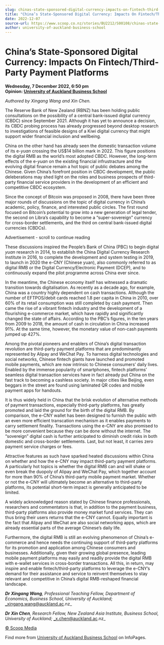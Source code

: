 ```yaml
---
slug: chinas-state-sponsored-digital-currency-impacts-on-fintech-third-party-payment-platforms
title: "China’s State-Sponsored Digital Currency: Impacts On Fintech/Third-Party Payment Platforms"
date: 2022-12-07
source-url: https://www.scoop.co.nz/stories/BU2212/S00108/chinas-state-sponsored-digital-currency-impacts-on-fintechthird-party-payment-platforms.htm
author: university-of-auckland-business-school
---
```

China’s State-Sponsored Digital Currency: Impacts On Fintech/Third-Party Payment Platforms
==========================================================================================

**Wednesday, 7 December 2022, 6:50 pm**  
**Opinion: [University of Auckland Business School](https://info.scoop.co.nz/University_of_Auckland_Business_School)**

_Authored by Xingang Wang and Xin Chen._

The Reserve Bank of New Zealand (RBNZ) has been holding public consultations on the possibility of a central bank-issued digital currency (CBDC) since September 2021. Although it has yet to announce a decision, its CBDC probing process has already progressed beyond desktop research to investigations of feasible designs of a Kiwi digital currency that might support wider financial inclusion and wellbeing.

China on the other hand has already seen the domestic transaction volume of its e-_yuan_ crossing the US$14 billion mark in 2022. This figure positions the digital RMB as the world’s most adopted CBDC. However, the long-term effects of the e-_yuan_ on the existing financial infrustracture and the evolving digital finance remain a hot topic of public debates among the Chinese. Given China’s forefront position in CBDC development, the public deleberations may shed light on the roles and business prospects of third-party financial service providers in the development of an efficient and competitive CBDC ecosystem.

Since the concept of Bitcoin was proposed in 2008, there have been three major rounds of discussions on the topic of digital currency in China’s academic, policy, finance, and interested public circles. The first round focused on Bitcoin’s potential to grow into a new generation of legal tender, the second on Libra’s capability to become a “super-sovereign” currency for cross-border settlements, and the third on central bank-issued digital currencies (CBDCs).

Advertisement - scroll to continue reading





These discussions inspired the People’s Bank of China (PBC) to begin digital _yuan_ research in 2014, to establish the China Digital Currency Research Institute in 2016, to complete the development and system testing in 2019, to launch in 2020 the e-CNY (Chinese yuan), also commonly referred to as digital RMB or the Digital Currency/Electronic Payment (DCEP), and to continuously expand the pilot programme across China ever since.

In the meantime, the Chinese economy itself has witnessed a dramatic transition towards digitalisation. As recently as a decade ago, for example, China was a country highly dependent on cash transactions. Although the number of EFTPOS/debit cards reached 1.8 per capita in China in 2010, over 60% of its retail consumption was still completed by cash payment. Then came the rise of a vibrant fintech industry and the development of a flourishing e-commerce market, which have rapidly and significantly changed the state of affairs. According to the PBC’s figures, in the ten years from 2009 to 2018, the amount of cash in circulation in China increased 91%. At the same time, however, the monetary value of non-cash payments jumped up 427%.

Among the pivotal pioneers and enablers of China’s digital transaction revolution are third-party payment platforms that are predominantly represented by Alipay and WeChat Pay. To harness digital technologies and social networks, Chinese fintech giants have launched and promoted mobile payments, which are now intrinsic to Chinese consumers’ daily lives. Enabled by the immense popularity of smartphones, fintech platforms’ seamless digital transaction services have in fact already put China on the fast track to becoming a cashless society. In major cities like Beijing, even beggars in the street are found using laminated QR codes and mobile payment apps for handouts.

It is thus widely held in China that the brisk evolution of alternative methods of payment transactions, especially third-party platforms, has greatly promoted and laid the ground for the birth of the digital RMB. By comparison, the e-CNY wallet has been designed to furnish the public with an even more efficient transcation mechanism as it enables payments to carry settlement finality. Transactions using the e-CNY are also promised to be more convenient because they can be done without the internet. The “sovereign” digital cash is further anticipated to diminish credit risks in both domestic and cross-border settlements. Last, but not least, it carries zero payment service charges or fees.

Attractive features as such have sparked heated discussions within China on whether and how the e-CNY may impact third-party payment platforms. A particularly hot topics is whether the digital RMB can and will shake or even break the duopoly of Alipay and WeChat Pay, which together account for more than 90% of China’s third-party mobile payment market. Whether or not the e-CNY will ultimately become an alternative to third-party platforms, its potential short-term impact is generally anticipated to be limited.

A widely acknowledged reason stated by Chinese finance professionals, researchers and commentators is that, in addition to the payment business, third-party platforms also provide money market fund services. They can thus bring their users returns that the e-CNY cannot. Equally important is the fact that Alipay and WeChat are also social networking apps, which are already essential parts of the average Chinese’s daily life.

Furthermore, the digital RMB is still an evolving phenomenon of China’s e-commerce and hence needs the continuing support of third-party platforms for its promotion and application among Chinese consumers and businesses. Additionally, given their growing global presence, leading mobile payment platforms may easily and readily provide the digital RMB with e-wallet services in cross-border transactions. All this, in return, may inspire and enable fintech/third-party platforms to leverage the e-CNY’s demand for their assistance and service to reinvent themselves to stay relevant and competitive in China’s digital RMB-reshaped financial landscape.

_**Dr Xingang Wang**, Professional Teaching Fellow, Department of Economics, Business School, University of Auckland;_ _xingang.wang@auckland.ac.nz_

_**Dr Xin Chen**, Research Fellow, New Zealand Asia Institute, Business School, University of Auckland;_ _x.chen@auckland.ac.nz_

[© Scoop Media](http://www.scoop.co.nz/about/terms.html)

Find more from [University of Auckland Business School](https://info.scoop.co.nz/University_of_Auckland_Business_School) on InfoPages.
